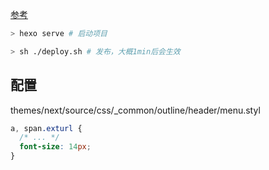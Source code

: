 [参考](https://zhuanlan.zhihu.com/p/371995929)

```sh
> hexo serve # 启动项目

> sh ./deploy.sh # 发布，大概1min后会生效
```

## 配置

themes/next/source/css/_common/outline/header/menu.styl

```css
a, span.exturl {
  /* ... */
  font-size: 14px;
}
```